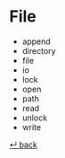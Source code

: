 # File

  - append
  - directory
  - file
  - io
  - lock
  - open
  - path
  - read
  - unlock
  - write

[↵ back](../README.md)
